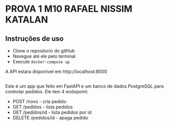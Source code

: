 # PROVA 1 M10 RAFAEL NISSIM KATALAN

## Instruções de uso

- Clone o repositorio do gitHub
- Navegue até ele pelo terminal
- Execute  ``` docker-compose up ```

A API estara disponivel em http://localhost:8000

## 

Este é um app que feito em FastAPI e um banco de dados PostgreSQL para controlar pedidos. Ele tem 4 endopoint:

 - POST /novo - cria pedido
 - GET /pedidos - lista pedidos
 - GET /pedidos/id - lista pedidos por id
 - DELETE /pedidos/id - apaga pedido

               